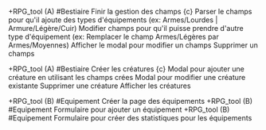 +RPG_tool (A) #Bestiaire Finir la gestion des champs {c}
    Parser le champs pour qu'il ajoute des types d'équipements (ex: Armes/Lourdes | Armure/Légère/Cuir)
    Modifier champs pour qu'il puisse prendre d'autre type d'équipement (ex: Remplacer le champ Armes/Légères par Armes/Moyennes)
    Afficher le modal pour modifier un champs
    Supprimer un champs

+RPG_tool (A) #Bestiaire Créer les créatures {c}
    Modal pour ajouter une créature en utilisant les champs crées
    Modal pour modifier une créature existante
    Supprimer une créature
    Afficher les créatures 

+RPG_tool (B) #Equipement Créer la page des équipements
+RPG_tool (B) #Equipement Formulaire pour ajouter un équipement
+RPG_tool (B) #Equipement Formulaire pour créer des statistiques pour les équipements

